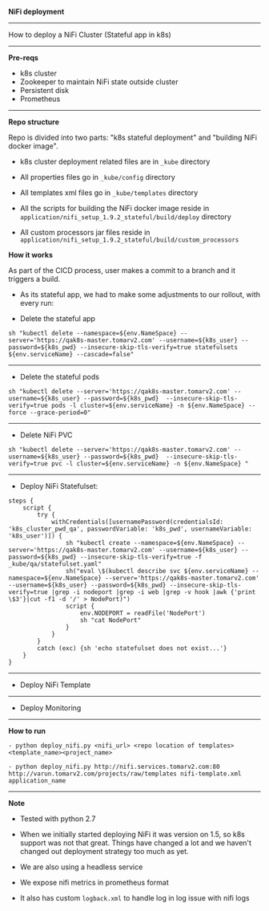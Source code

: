 
**NiFi deployment**
***

How to deploy a NiFi Cluster (Stateful app in k8s)
***

**Pre-reqs**
- k8s cluster
- Zookeeper to maintain NiFi state outside cluster
- Persistent disk
- Prometheus
***

**Repo structure**

Repo is divided into two parts: "k8s stateful deployment" and "building NiFi docker image".
- k8s cluster deployment related files are in `_kube` directory

- All properties files go in `_kube/config` directory

- All templates xml files go in `_kube/templates` directory

- All the scripts for building the NiFi docker image reside in `application/nifi_setup_1.9.2_stateful/build/deploy` directory

- All custom processors jar files reside in `application/nifi_setup_1.9.2_stateful/build/custom_processors`



**How it works**

As part of the CICD process, user makes a commit to a branch and it triggers a build.

- As its stateful app, we had to make some adjustments to our rollout, with every run:

 - Delete the stateful app

```sh "kubectl delete --namespace=${env.NameSpace} --server='https://qak8s-master.tomarv2.com' --username=${k8s_user} --password=${k8s_pwd} --insecure-skip-tls-verify=true statefulsets ${env.serviceName} --cascade=false"```

***

-  Delete the stateful pods

```sh "kubectl delete --server='https://qak8s-master.tomarv2.com' --username=${k8s_user} --password=${k8s_pwd}  --insecure-skip-tls-verify=true pods -l cluster=${env.serviceName} -n ${env.NameSpace} --force --grace-period=0"```

***

- Delete NiFi PVC

```sh "kubectl delete --server='https://qak8s-master.tomarv2.com' --username=${k8s_user} --password=${k8s_pwd}  --insecure-skip-tls-verify=true pvc -l cluster=${env.serviceName} -n ${env.NameSpace} "```

***

- Deploy NiFi Statefulset:

```
steps {
    script {
        try {
            withCredentials([usernamePassword(credentialsId: 'k8s_cluster_pwd_qa', passwordVariable: 'k8s_pwd', usernameVariable: 'k8s_user')]) {
                sh "kubectl create --namespace=${env.NameSpace} --server='https://qak8s-master.tomarv2.com' --username=${k8s_user} --password=${k8s_pwd} --insecure-skip-tls-verify=true -f _kube/qa/statefulset.yaml"
                sh("eval \$(kubectl describe svc ${env.serviceName} --namespace=${env.NameSpace} --server='https://qak8s-master.tomarv2.com' --username=${k8s_user} --password=${k8s_pwd} --insecure-skip-tls-verify=true |grep -i nodeport |grep -i web |grep -v hook |awk {'print \$3'}|cut -f1 -d '/' > NodePort)")
                script {
                    env.NODEPORT = readFile('NodePort')
                    sh "cat NodePort"
                }
            }
        }
        catch (exc) {sh 'echo statefulset does not exist...'}
    }
}
```
***

- Deploy NiFi Template

***

- Deploy Monitoring

***

**How to run**

    - python deploy_nifi.py <nifi_url> <repo location of templates> <template_name><project_name>
    
    - python deploy_nifi.py http://nifi.services.tomarv2.com:80 http://varun.tomarv2.com/projects/raw/templates nifi-template.xml application_name

***
   
**Note**

- Tested with python 2.7
- When we initially started deploying NiFi it was version on 1.5, so k8s support was not that great.
Things have changed a lot and we haven't changed out deployment strategy too much as yet.

- We are also using a headless service

- We expose nifi metrics in prometheus format

- It also has custom `logback.xml` to handle log in log issue with nifi logs
